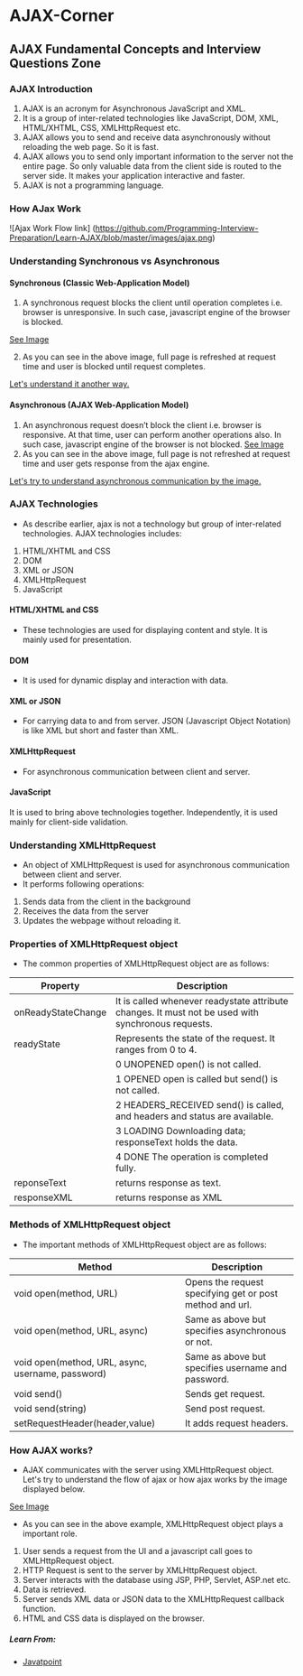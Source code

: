# AJAX-Corner
## AJAX Fundamental Concepts and Interview Questions Zone


### AJAX Introduction

1. AJAX is an acronym for Asynchronous JavaScript and XML.
2. It is a group of inter-related technologies like JavaScript, DOM, XML, HTML/XHTML, CSS, XMLHttpRequest etc.
3. AJAX allows you to send and receive data asynchronously without reloading the web page. So it is fast.
4. AJAX allows you to send only important information to the server not the entire page. So only valuable data from the client side is routed to the server side. It makes your application interactive and faster.
5. AJAX is not a programming language.

### How AJax Work

![Ajax Work Flow link] (https://github.com/Programming-Interview-Preparation/Learn-AJAX/blob/master/images/ajax.png)


### Understanding Synchronous vs Asynchronous

#### Synchronous (Classic Web-Application Model)
1. A synchronous request blocks the client until operation completes i.e. browser is unresponsive. In such case, javascript engine of the browser is blocked.


[See Image](https://github.com/Programming-Interview-Preparation/Learn-AJAX/blob/master/images/synchronous.gif)

2. As you can see in the above image, full page is refreshed at request time and user is blocked until request completes.

[Let's understand it another way.](https://github.com/Programming-Interview-Preparation/Learn-AJAX/blob/master/images/synchronousrequest.jpg)


#### Asynchronous (AJAX Web-Application Model)
1. An asynchronous request doesn’t block the client i.e. browser is responsive. At that time, user can perform another operations also. In such case, javascript engine of the browser is not blocked.
[See Image ](https://github.com/Programming-Interview-Preparation/Learn-AJAX/blob/master/images/asynchronous.gif)
2. As you can see in the above image, full page is not refreshed at request time and user gets response from the ajax engine. 

[Let's try to understand asynchronous communication by the image.](https://github.com/Programming-Interview-Preparation/Learn-AJAX/blob/master/images/asynchronousrequest.jpg)

### AJAX Technologies
* As describe earlier, ajax is not a technology but group of inter-related technologies. AJAX technologies includes:

1. HTML/XHTML and CSS
2. DOM
3. XML or JSON
4. XMLHttpRequest
5. JavaScript

#### HTML/XHTML and CSS
* These technologies are used for displaying content and style. It is mainly used for presentation.

#### DOM
* It is used for dynamic display and interaction with data.

#### XML or JSON
* For carrying data to and from server. JSON (Javascript Object Notation) is like XML but short and faster than XML.

#### XMLHttpRequest
* For asynchronous communication between client and server.

#### JavaScript
It is used to bring above technologies together. Independently, it is used mainly for client-side validation.

### Understanding XMLHttpRequest
* An object of XMLHttpRequest is used for asynchronous communication between client and server.
* It performs following operations:
1. Sends data from the client in the background
2. Receives the data from the server
3. Updates the webpage without reloading it.

### Properties of XMLHttpRequest object
* The common properties of XMLHttpRequest object are as follows:

| Property        | Description   |
| ------------- |-------------|
| onReadyStateChange      | It is called whenever readystate attribute changes. It must not be used with synchronous requests.|
|readyState	|Represents the state of the request. It ranges from 0 to 4.|
||0 UNOPENED open() is not called.|
||1 OPENED open is called but send() is not called.|
||2 HEADERS_RECEIVED send() is called, and headers and status are available.|
||3 LOADING Downloading data; responseText holds the data.|
||4 DONE The operation is completed fully.|
|reponseText|returns response as text.|
|responseXML|returns response as XML|

### Methods of XMLHttpRequest object
* The important methods of XMLHttpRequest object are as follows:

| Method        | Description   |
| ------------- |-------------|
|void open(method, URL)	| Opens the request specifying get or post method and url.|
|void open(method, URL, async) | Same as above but specifies asynchronous or not.|
|void open(method, URL, async, username, password) |	Same as above but specifies username and password.|
|void send() |	Sends get request.|
|void send(string) |	Send post request.|
|setRequestHeader(header,value)	| It adds request headers.|

### How AJAX works?
* AJAX communicates with the server using XMLHttpRequest object. Let's try to understand the flow of ajax or how ajax works by the image displayed below.

[See Image](https://github.com/Programming-Interview-Preparation/Learn-AJAX/blob/master/images/howajaxworks.png)

* As you can see in the above example, XMLHttpRequest object plays a important role.

1. User sends a request from the UI and a javascript call goes to XMLHttpRequest object.
2. HTTP Request is sent to the server by XMLHttpRequest object.
3. Server interacts with the database using JSP, PHP, Servlet, ASP.net etc.
4. Data is retrieved.
5. Server sends XML data or JSON data to the XMLHttpRequest callback function.
6. HTML and CSS data is displayed on the browser.



##### Learn From:
* [Javatpoint](https://www.javatpoint.com/)
